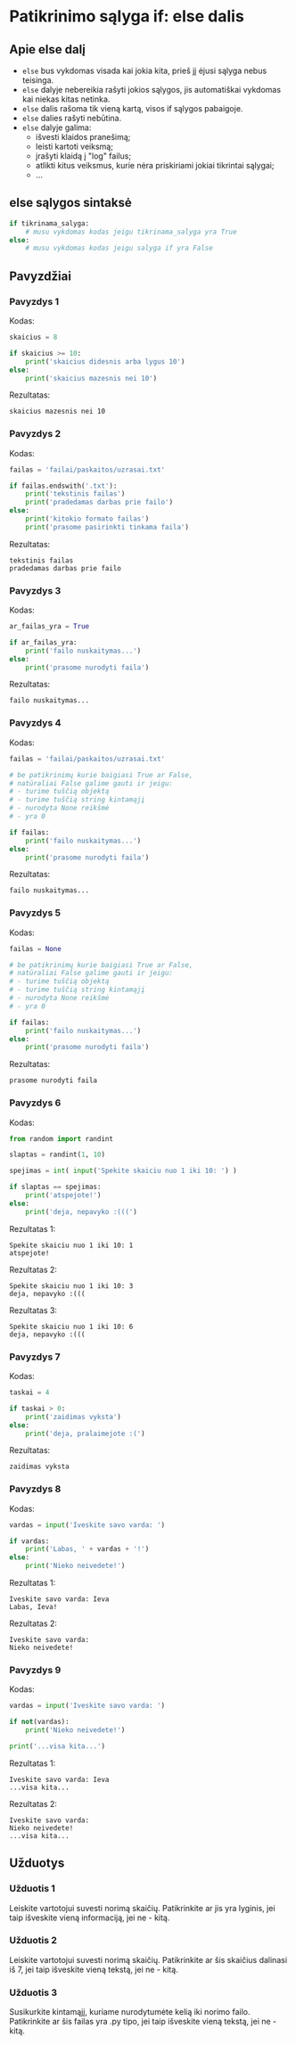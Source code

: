 # Patikrinimo sąlyga if: else dalis

## Apie else dalį

- `else` bus vykdomas visada kai jokia kita, prieš jį ėjusi sąlyga nebus teisinga.
- `else` dalyje nebereikia rašyti jokios sąlygos, jis automatiškai vykdomas kai niekas kitas netinka.
- `else` dalis rašoma tik vieną kartą, visos if sąlygos pabaigoje.
- `else` dalies rašyti nebūtina.
- `else` dalyje galima:
  - išvesti klaidos pranešimą;
  - leisti kartoti veiksmą;
  - įrašyti klaidą į "log" failus;
  - atlikti kitus veiksmus, kurie nėra priskiriami jokiai tikrintai sąlygai;
  - ...

## else sąlygos sintaksė

```python
if tikrinama_salyga:
	# musu vykdomas kodas jeigu tikrinama_salyga yra True
else:
	# musu vykdomas kodas jeigu salyga if yra False
```

## Pavyzdžiai

### Pavyzdys 1

Kodas:

```python
skaicius = 8

if skaicius >= 10:
    print('skaicius didesnis arba lygus 10')
else:
    print('skaicius mazesnis nei 10')
```

Rezultatas:

```
skaicius mazesnis nei 10
```

### Pavyzdys 2

Kodas:

```python
failas = 'failai/paskaitos/uzrasai.txt'

if failas.endswith('.txt'):
    print('tekstinis failas')
    print('pradedamas darbas prie failo')
else:
    print('kitokio formato failas')
    print('prasome pasirinkti tinkama faila')
```

Rezultatas:

```
tekstinis failas
pradedamas darbas prie failo
```

### Pavyzdys 3

Kodas:

```python
ar_failas_yra = True

if ar_failas_yra:
    print('failo nuskaitymas...')
else:
    print('prasome nurodyti faila')
```

Rezultatas:

```
failo nuskaitymas...
```

### Pavyzdys 4

Kodas:

```python
failas = 'failai/paskaitos/uzrasai.txt'

# be patikrinimų kurie baigiasi True ar False,
# natūraliai False galime gauti ir jeigu:
# - turime tuščią objektą
# - turime tuščią string kintamąjį
# - nurodyta None reikšmė
# - yra 0

if failas:
    print('failo nuskaitymas...')
else:
    print('prasome nurodyti faila')
```

Rezultatas:

```
failo nuskaitymas...
```

### Pavyzdys 5

Kodas:

```python
failas = None

# be patikrinimų kurie baigiasi True ar False,
# natūraliai False galime gauti ir jeigu:
# - turime tuščią objektą
# - turime tuščią string kintamąjį
# - nurodyta None reikšmė
# - yra 0

if failas:
    print('failo nuskaitymas...')
else:
    print('prasome nurodyti faila')
```

Rezultatas:

```
prasome nurodyti faila
```

### Pavyzdys 6

Kodas:

```python
from random import randint

slaptas = randint(1, 10)

spejimas = int( input('Spekite skaiciu nuo 1 iki 10: ') )

if slaptas == spejimas:
    print('atspejote!')
else:
    print('deja, nepavyko :(((')
```

Rezultatas 1:

```
Spekite skaiciu nuo 1 iki 10: 1
atspejote!
```

Rezultatas 2:

```
Spekite skaiciu nuo 1 iki 10: 3
deja, nepavyko :(((
```

Rezultatas 3:

```
Spekite skaiciu nuo 1 iki 10: 6
deja, nepavyko :(((
```

### Pavyzdys 7

Kodas:

```python
taskai = 4

if taskai > 0:
    print('zaidimas vyksta')
else:
    print('deja, pralaimejote :(')
```

Rezultatas:

```
zaidimas vyksta
```

### Pavyzdys 8

Kodas:

```python
vardas = input('Iveskite savo varda: ')

if vardas:
    print('Labas, ' + vardas + '!')
else:
    print('Nieko neivedete!')
```

Rezultatas 1:

```
Iveskite savo varda: Ieva
Labas, Ieva!
```

Rezultatas 2:

```
Iveskite savo varda:
Nieko neivedete!
```

### Pavyzdys 9

Kodas:

```python
vardas = input('Iveskite savo varda: ')

if not(vardas):
    print('Nieko neivedete!')

print('...visa kita...')
```

Rezultatas 1:

```
Iveskite savo varda: Ieva
...visa kita...
```

Rezultatas 2:

```
Iveskite savo varda:
Nieko neivedete!        
...visa kita...
```

## Užduotys

### Užduotis 1

Leiskite vartotojui suvesti norimą skaičių. Patikrinkite ar jis yra lyginis, jei taip išveskite vieną informaciją, jei ne - kitą.

### Užduotis 2

Leiskite vartotojui suvesti norimą skaičių. Patikrinkite ar šis skaičius dalinasi iš 7, jei taip išveskite vieną tekstą, jei ne - kitą.

### Užduotis 3

Susikurkite kintamąjį, kuriame nurodytumėte kelią iki norimo failo. Patikrinkite ar šis failas yra .py tipo, jei taip išveskite vieną tekstą, jei ne - kitą.
